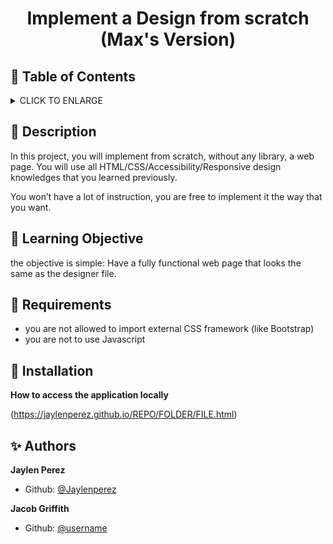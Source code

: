 # <p align="center">Implement a Design from scratch (Max's Version)</p>

## :bookmark: Table of Contents
<details>
        <summary>
        CLICK TO ENLARGE
        </summary>
        :memo: <a href="#description">Description</a>
        <br>
        :school: <a href="#learning objective">Learning Objective</a>
        <br>
        :floppy_disk: <a href="#requirements">Requirements</a>
        <br>
        :wrench: <a href="#installation">Installation</a>
        <br>
        :sparkles: <a href="#authors">Authors</a>
</details>

## :memo: <span id="description">Description</span>
In this project, you will implement from scratch, without any library, a web page. You will use all HTML/CSS/Accessibility/Responsive design knowledges that you learned previously.

You won’t have a lot of instruction, you are free to implement it the way that you want.
## :school: <span id="learning objective">Learning Objective</span>

the objective is simple: Have a fully functional web page that looks the same as the designer file.
## :floppy_disk: <span id="requirements">Requirements</span>

* you are not allowed to import external CSS framework (like Bootstrap)
* you are not to use Javascript

## :wrench: <span id="installation">Installation</span>

**How to access the application locally**

(https://jaylenperez.github.io/REPO/FOLDER/FILE.html)

## :sparkles: <span id="authors">Authors</span>

**Jaylen Perez**
- Github: [@Jaylenperez](https://github.com/Jaylenperez)

**Jacob Griffith**
- Github: [@username](https://github.com/JacobGriffith1)